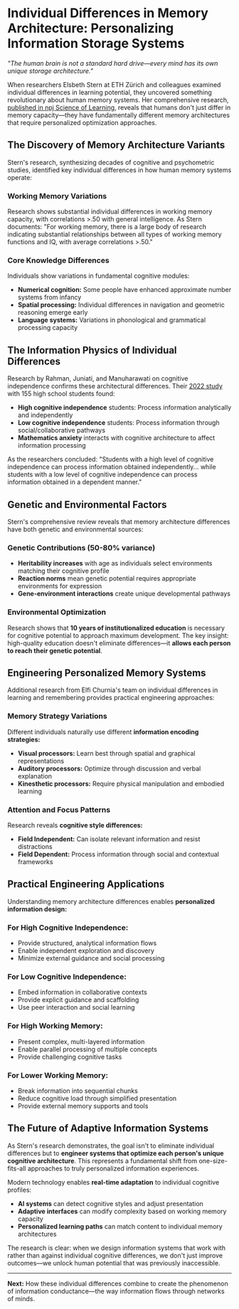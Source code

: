 # Individual Differences in Memory Architecture: Personalizing Information Storage Systems

*"The human brain is not a standard hard drive—every mind has its own unique storage architecture."*

When researchers Elsbeth Stern at ETH Zürich and colleagues examined individual differences in learning potential, they uncovered something revolutionary about human memory systems. Her comprehensive research, [published in npj Science of Learning](https://www.nature.com/articles/s41539-016-0003-0), reveals that humans don't just differ in memory capacity—they have fundamentally different memory architectures that require personalized optimization approaches.

## The Discovery of Memory Architecture Variants

Stern's research, synthesizing decades of cognitive and psychometric studies, identified key individual differences in how human memory systems operate:

### Working Memory Variations
Research shows substantial individual differences in working memory capacity, with correlations >.50 with general intelligence. As Stern documents: "For working memory, there is a large body of research indicating substantial relationships between all types of working memory functions and IQ, with average correlations >.50."

### Core Knowledge Differences  
Individuals show variations in fundamental cognitive modules:
- **Numerical cognition:** Some people have enhanced approximate number systems from infancy
- **Spatial processing:** Individual differences in navigation and geometric reasoning emerge early
- **Language systems:** Variations in phonological and grammatical processing capacity

## The Information Physics of Individual Differences

Research by Rahman, Juniati, and Manuharawati on cognitive independence confirms these architectural differences. Their [2022 study](https://un-pub.eu/ojs/index.php/cjes/article/download/8200/9223) with 155 high school students found:

- **High cognitive independence** students: Process information analytically and independently
- **Low cognitive independence** students: Process information through social/collaborative pathways
- **Mathematics anxiety** interacts with cognitive architecture to affect information processing

As the researchers concluded: "Students with a high level of cognitive independence can process information obtained independently... while students with a low level of cognitive independence can process information obtained in a dependent manner."

## Genetic and Environmental Factors

Stern's comprehensive review reveals that memory architecture differences have both genetic and environmental sources:

### Genetic Contributions (50-80% variance)
- **Heritability increases** with age as individuals select environments matching their cognitive profile
- **Reaction norms** mean genetic potential requires appropriate environments for expression
- **Gene-environment interactions** create unique developmental pathways

### Environmental Optimization
Research shows that **10 years of institutionalized education** is necessary for cognitive potential to approach maximum development. The key insight: high-quality education doesn't eliminate differences—it **allows each person to reach their genetic potential**.

## Engineering Personalized Memory Systems

Additional research from Elfi Churnia's team on individual differences in learning and remembering provides practical engineering approaches:

### Memory Strategy Variations
Different individuals naturally use different **information encoding strategies:**
- **Visual processors:** Learn best through spatial and graphical representations
- **Auditory processors:** Optimize through discussion and verbal explanation  
- **Kinesthetic processors:** Require physical manipulation and embodied learning

### Attention and Focus Patterns
Research reveals **cognitive style differences:**
- **Field Independent:** Can isolate relevant information and resist distractions
- **Field Dependent:** Process information through social and contextual frameworks

## Practical Engineering Applications

Understanding memory architecture differences enables **personalized information design:**

### For High Cognitive Independence:
- Provide structured, analytical information flows
- Enable independent exploration and discovery
- Minimize external guidance and social processing

### For Low Cognitive Independence:  
- Embed information in collaborative contexts
- Provide explicit guidance and scaffolding
- Use peer interaction and social learning

### For High Working Memory:
- Present complex, multi-layered information
- Enable parallel processing of multiple concepts
- Provide challenging cognitive tasks

### For Lower Working Memory:
- Break information into sequential chunks
- Reduce cognitive load through simplified presentation
- Provide external memory supports and tools

## The Future of Adaptive Information Systems

As Stern's research demonstrates, the goal isn't to eliminate individual differences but to **engineer systems that optimize each person's unique cognitive architecture**. This represents a fundamental shift from one-size-fits-all approaches to truly personalized information experiences.

Modern technology enables **real-time adaptation** to individual cognitive profiles:
- **AI systems** can detect cognitive styles and adjust presentation
- **Adaptive interfaces** can modify complexity based on working memory capacity
- **Personalized learning paths** can match content to individual memory architectures

The research is clear: when we design information systems that work with rather than against individual cognitive differences, we don't just improve outcomes—we unlock human potential that was previously inaccessible.

---

**Next:** How these individual differences combine to create the phenomenon of information conductance—the way information flows through networks of minds. 